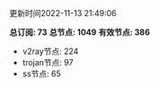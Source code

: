更新时间2022-11-13 21:49:06

**总订阅: 73**
**总节点: 1049**
**有效节点: 386**
- v2ray节点: 224
- trojan节点: 97
- ss节点: 65
